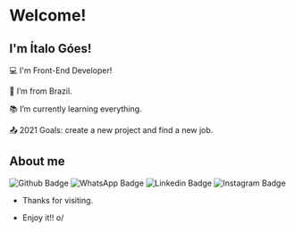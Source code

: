 # Welcome!

 

## I'm Ítalo Góes!

 

:computer: I'm Front-End Developer!

:house_with_garden: I’m from Brazil.

:books: I’m currently learning everything.

:outbox_tray: 2021 Goals: create a new project and find a new job.

 

## About me

![Github Badge](https://img.shields.io/badge/GitHub-?style=for-the-badge&logo=github&logoColor=white) ![WhatsApp Badge](https://img.shields.io/badge/WhatsApp-25D366?style=for-the-badge&logo=whatsapp&logoColor=white) ![Linkedin Badge](https://img.shields.io/badge/LinkedIn-0077B5?style=for-the-badge&logo=linkedin&logoColor=white) ![Instagram Badge](https://img.shields.io/badge/Instagram-E4405F?style=for-the-badge&logo=instagram&logoColor=white)







- Thanks for visiting.

- Enjoy it!! o/
